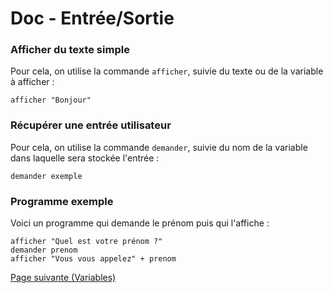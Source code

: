 # Doc - Entrée/Sortie

### Afficher du texte simple

Pour cela, on utilise la commande `afficher`, suivie du texte ou de la variable à afficher :&#x20;

```
afficher "Bonjour"
```

### Récupérer une entrée utilisateur

Pour cela, on utilise la commande `demander`, suivie du nom de la variable dans laquelle sera stockée l'entrée :&#x20;

```
demander exemple
```

### Programme exemple

Voici un programme qui demande le prénom puis qui l'affiche :&#x20;

```
afficher "Quel est votre prénom ?"
demander prenom
afficher "Vous vous appelez" + prenom
```

[Page suivante (Variables)](Doc%20(2)%20-%20Variables.md)
